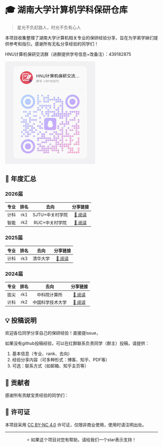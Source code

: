 # 🎓 湖南大学计算机学科保研仓库

> 星光不负赶路人，时光不负有心人

本项目收集整理了湖南大学计算机相关专业的保研经验分享，旨在为学弟学妹们提供参考和指引。感谢所有无私分享经验的同学们！

HNU计算机保研交流群（进群提供学号信息+改备注）：439182875

<img src="imgs/RedGroup.jpg" alt="红群链接" style="zoom:33%;" />

## 📅 年度汇总

### 2026届
| 专业 | 排名 |      去向       |                          分享链接                          |
| :--: | :--: | :-------------: | :--------------------------------------------------------: |
| 计科 | rk1  | SJTU+中关村学院 | [📖 阅读](https://zhuanlan.zhihu.com/p/1951402364398461456) |
| 智能 | rk2  | RUC+中关村学院  | [📖 阅读](https://zhuanlan.zhihu.com/p/1951285345363693688) |

### 2025届
| 专业 | 排名 |   去向   |    分享链接     |
| :--: | :--: | :------: | :-------------: |
| 计科 | rk3  | 清华大学 | [📖 阅读](链接1) |

### 2024届
| 专业 | 排名 |       去向       |    分享链接     |
| :--: | :--: | :--------------: | :-------------: |
| 拔尖 | rk1  |   中科院计算所   | [📖 阅读](链接2) |
| 计科 | rk2  | 中国科学技术大学 | [📖 阅读](链接3) |

## 💡 投稿说明

欢迎各位同学分享自己的保研经验！直接提issue， 

如果没有github投稿经验，可以在红群联系负责同学（群主）投稿，请提供：

1. 基本信息（专业、rank、去向）
2. 经验分享内容（可多种形式：博客、知乎、PDF等）
3. 可选：联系方式（如邮箱、知乎主页等）

## 🤝 贡献者

感谢所有贡献宝贵经验的同学们：

## 📜 许可证

本项目采用 [CC BY-NC 4.0](https://creativecommons.org/licenses/by-nc/4.0/) 许可证，仅限非商业使用，使用时请注明出处。

---

<p align="center">
⭐ 如果这个项目对您有帮助，请给我们一个star表示支持！
</p>
